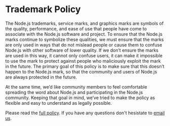 # Trademark Policy

The Node.js trademarks, service marks, and graphics marks are symbols of the
quality, performance, and ease of use that people have come to associate with
the Node.js software and project. To ensure that the Node.js marks continue to
symbolize these qualities, we must ensure that the marks are only used in ways
that do not mislead people or cause them to confuse Node.js with other software
of lower quality. If we don’t ensure the marks are used in this way, it cannot
only confuse users, it can make it impossible to use the mark to protect
against people who maliciously exploit the mark in the future. The primary goal
of this policy is to make sure that this doesn’t happen to the Node.js mark, so
that the community and users of Node.js are always protected in the future.

At the same time, we’d like community members to feel comfortable spreading the
word about Node.js and participating in the Node.js community. Keeping that
goal in mind, we’ve tried to make the policy as flexible and easy to understand
as legally possible.

Please read the [full policy](/images/trademark-policy.pdf). If you have any questions
don't hesistate to [email us](mailto:trademark@joyent.com).